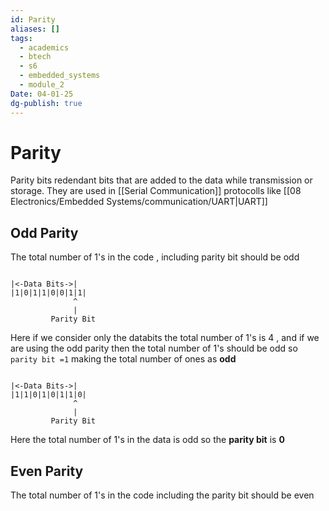 ```yaml
---
id: Parity
aliases: []
tags:
  - academics
  - btech
  - s6
  - embedded_systems
  - module_2
Date: 04-01-25
dg-publish: true
---
```

# Parity
Parity bits redendant  bits that are added to the data while transmission or storage.
They are used in [[Serial Communication]] protocolls like [[08 Electronics/Embedded Systems/communication/UART|UART]] 
## **Odd Parity**
The total number of 1's in the code , including parity bit should be odd  

```

|<-Data Bits->|
|1|0|1|1|0|0|1|1|
              ^
              |
         Parity Bit

```

Here if we consider only the databits the total number of 1's is 4 , and if we are using the odd parity then the total number of 1's should be odd so `parity bit =1` making the total number of ones as **odd** 

```

|<-Data Bits->|
|1|1|0|1|0|1|1|0|
              ^
              |
         Parity Bit

```

Here the total number of 1's in the data is odd so the **parity bit** is **0**

## **Even Parity**
The total number of 1's in the code including the parity bit should be even 
